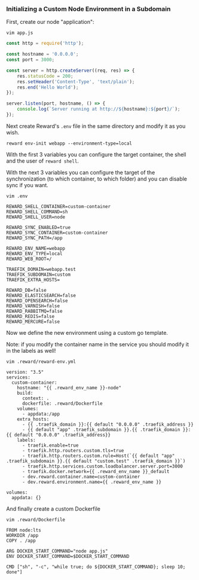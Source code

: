 ### Initializing a Custom Node Environment in a Subdomain

First, create our node "application":

`vim app.js`

```javascript
const http = require('http');

const hostname = '0.0.0.0';
const port = 3000;

const server = http.createServer((req, res) => {
    res.statusCode = 200;
    res.setHeader('Content-Type', 'text/plain');
    res.end('Hello World');
});

server.listen(port, hostname, () => {
    console.log(`Server running at http://${hostname}:${port}/`);
});
```

Next create Reward's `.env` file in the same directory and modify it as you wish.

```
reward env-init webapp --environment-type=local
```

With the first 3 variables you can configure the target
container, the shell and the user of `reward shell`.

With the next 3 variables you can configure the target of the synchronization (to which container, to which folder) and
you can disable sync if you want.

`vim .env`

```
REWARD_SHELL_CONTAINER=custom-container
REWARD_SHELL_COMMAND=sh
REWARD_SHELL_USER=node

REWARD_SYNC_ENABLED=true
REWARD_SYNC_CONTAINER=custom-container
REWARD_SYNC_PATH=/app

REWARD_ENV_NAME=webapp
REWARD_ENV_TYPE=local
REWARD_WEB_ROOT=/

TRAEFIK_DOMAIN=webapp.test
TRAEFIK_SUBDOMAIN=custom
TRAEFIK_EXTRA_HOSTS=

REWARD_DB=false
REWARD_ELASTICSEARCH=false
REWARD_OPENSEARCH=false
REWARD_VARNISH=false
REWARD_RABBITMQ=false
REWARD_REDIS=false
REWARD_MERCURE=false
```

Now we define the new environment using a custom go template.

Note: if you modify the container name in the service you
should modify it in the labels as well!

`vim .reward/reward-env.yml`

```
version: "3.5"
services:
  custom-container:
    hostname: "{{ .reward_env_name }}-node"
    build:
      context: .
      dockerfile: .reward/Dockerfile
    volumes:
      - appdata:/app
    extra_hosts:
      - {{ .traefik_domain }}:{{ default "0.0.0.0" .traefik_address }}
      - {{ default "app" .traefik_subdomain }}.{{ .traefik_domain }}:{{ default "0.0.0.0" .traefik_address}}
    labels:
      - traefik.enable=true
      - traefik.http.routers.custom.tls=true
      - traefik.http.routers.custom.rule=Host(`{{ default "app" .traefik_subdomain }}.{{ default "custom.test" .traefik_domain }}`)
      - traefik.http.services.custom.loadbalancer.server.port=3000
      - traefik.docker.network={{ .reward_env_name }}_default
      - dev.reward.container.name=custom-container
      - dev.reward.environment.name={{ .reward_env_name }}

volumes:
  appdata: {}

```

And finally create a custom Dockerfile

`vim .reward/Dockerfile`

```
FROM node:lts
WORKDIR /app
COPY . /app

ARG DOCKER_START_COMMAND="node app.js"
ENV DOCKER_START_COMMAND=$DOCKER_START_COMMAND

CMD ["sh", "-c", "while true; do ${DOCKER_START_COMMAND}; sleep 10; done"]
```